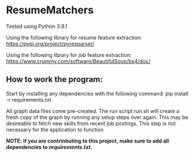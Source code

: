 # ResumeMatchers

Tested using Python 3.9.1

Using the following library for resume feature extraction:
https://pypi.org/project/pyresparser/

Using the following library for job feature extraction:
https://www.crummy.com/software/BeautifulSoup/bs4/doc/

## How to work the program:

Start by installing any dependencies with the following command:
   pip install -r requirements.txt

All graph data files come pre-created. The run script run.sh will create a
fresh copy of the graph by running any setup steps over again. This may be
desireable to fetch new skills from recent job postings. This step is not
necessary for the application to function

**NOTE: if you are contrinbuting to this project, make sure to add all dependencies to *requirements.txt*.**
